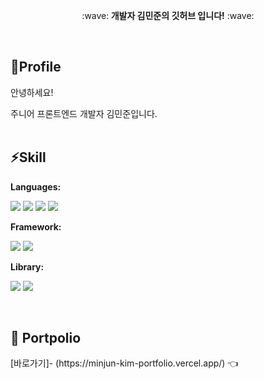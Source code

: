 



<p align='center'>:wave:<strong> 개발자 김민준의 깃허브 입니다!</strong> :wave:</p>     
<br/>
<h2>👤Profile</h2>
<p align="left">안녕하세요!</p>
<p align="left">주니어 프론트엔드 개발자 김민준입니다.</br>
<br/>             
              
<h2>⚡Skill</h2>  

<p><strong>Languages:</strong></p>
<p><img src="https://img.shields.io/badge/html5-E34F26?style=for-the-badge&logo=html5&logoColor=white">
<img src="https://img.shields.io/badge/css-1572B6?style=for-the-badge&logo=css3&logoColor=white">
<img src="https://img.shields.io/badge/javascript-F7DF1E?style=for-the-badge&logo=javascript&logoColor=black">
<img src="https://img.shields.io/badge/typescript-61DAFB?style=for-the-badge&logo=typescript&logoColor=black"></p>

<p><strong>Framework:</strong></p>
<p><img src="https://img.shields.io/badge/react-61DAFB?style=for-the-badge&logo=react&logoColor=black">
<img src="https://img.shields.io/badge/next.js-8ED500?style=for-the-badge&logo=nextdotjs&logoColor=white"/> 
</p>

<p><strong>Library:</strong></p>
<p><img src="https://img.shields.io/badge/styled_component-rgb(188 80 116)?style=for-the-badge&logo=styled-component&logoColor=white"/>
    <img src="https://img.shields.io/badge/tailwindCSS-01DFD7?style=for-the-badge&logo=tailwindcss&logoColor=white"/></p>



<br/>  
<h2>📔 Portpolio</h2>
[바로가기]- (https://minjun-kim-portfolio.vercel.app/) 👈



